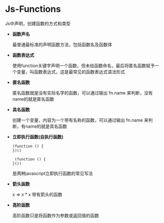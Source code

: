 # Js-Functions

Js中声明，创建函数的方式和类型

- **函数声名**

	最普通最标准的声明函数方法，包括函数名及函数体

- **函数表达式**

	使用function关键字声明一个函数，但未给函数命名，最后将匿名函数赋予一个变量，叫函数表达式，这是最常见的函数表达式语法形式
- **匿名函数**

	匿名函数就是没有实际名字的函数，可以通过输出 fn.name 来判断，没有name的就是匿名函数
- **具名函数**

	创建一个变量，内容为一个带有名称的函数，可以通过输出 fn.name 来判断，有name的就是具名函数
- **立即执行函数(自执行函数)**

	
 	 ```
	(function () {
  	})()
  	```

 	```
 	 (function () {
  	}())
  	```
  
	是两种javascript立即执行函数的常见写法

  
- **箭头函数**
	
	x => x * x 带有箭头的函数
  
- **高阶函数**
	
	高阶函数只是将函数作为参数或返回值的函数
